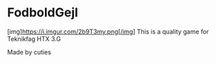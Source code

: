 # FodboldGejl

[img]https://i.imgur.com/2b9T3my.png[/img]
This is a quality game for Teknikfag HTX 3.G

Made by cuties
